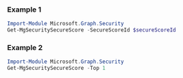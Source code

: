 ### Example 1
```powershell
Import-Module Microsoft.Graph.Security
Get-MgSecuritySecureScore -SecureScoreId $secureScoreId
```
### Example 2
```powershell
Import-Module Microsoft.Graph.Security
Get-MgSecuritySecureScore -Top 1 
```
